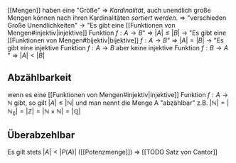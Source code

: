 [[Mengen]] haben eine "Größe" ⇒ _Kardinalität_, auch unendlich große Mengen können nach ihren Kardinalitäten _sortiert werden_. ⇒ "verschieden Große Unendlichkeiten"
→ "Es gibt eine [[Funktionen von Mengen#injektiv|injektive]] Funktion $f:A\rightarrow B$" ⇒ $|A|\leq |B|$
→ "Es gibt eine [[Funktionen von Mengen#bijektiv|bijektive]] $f:A\rightarrow B$" ⇒ $|A|=|B|$
→ "Es gibt eine injektive Funktion $f:A\rightarrow B$ aber keine injektive Funktion $f:B\rightarrow A$ " ⇒ $|A|<|B|$

## Abzählbarkeit
wenn es eine [[Funktionen von Mengen#injektiv|injektive]] Funktion $f: A\rightarrow\mathbb{N}$ gibt, so gilt  $|A|\leq |\mathbb{N}|$ und man nennt die Menge A "abzählbar"
z.B. $|\mathbb{N}|=|\mathbb{N_0}|=|\mathbb{Z}|=|\mathbb{N\times N}|=|\mathbb{Q}|$
## Überabzehlbar
Es gilt stets $|A| < |P(A)|$ ([[Potenzmenge]]) ⇒ [[TODO Satz von Cantor]]